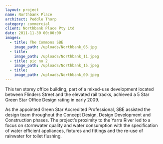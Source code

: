 ```yaml
---
layout: project
name: Northbank Place
architect: Peddle Thorp
category: commercial
client: Northbank Place Pty Ltd
date: 2011-11-30 00:00:00
images:
  - title: The Commons SBE
    image_path: /uploads/Northbank_05.jpg
  - title:
    image_path: /uploads/Northbank_11.jpeg
  - title: pic no 2
    image_path: /uploads/Northbank_15.jpeg
  - title:
    image_path: /uploads/Northbank_09.jpeg
---
```



This ten storey office building, part of a mixed-use development located between Flinders Street and the elevated rail tracks, achieved a 5 Star Green Star Office Design rating in early 2009.

As the appointed Green Star Accredited Professional, SBE assisted the design team throughout the Concept Design, Design Development and Construction phases. The project’s proximity to the Yarra River led to a focus on stormwater quality and water consumption with the specification of water efficient appliances, fixtures and fittings and the re-use of rainwater for toilet flushing.